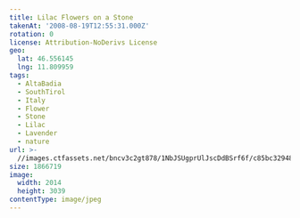 ```yaml
---
title: Lilac Flowers on a Stone
takenAt: '2008-08-19T12:55:31.000Z'
rotation: 0
license: Attribution-NoDerivs License
geo:
  lat: 46.556145
  lng: 11.809959
tags:
  - AltaBadia
  - SouthTirol
  - Italy
  - Flower
  - Stone
  - Lilac
  - Lavender
  - nature
url: >-
  //images.ctfassets.net/bncv3c2gt878/1NbJSUgprUlJscDdBSrf6f/c85bc32948b9fa91b7f40a312c6ccf67/lilac-flowers-on-a-stone_4343894776_o
size: 1866719
image:
  width: 2014
  height: 3039
contentType: image/jpeg
---
```


